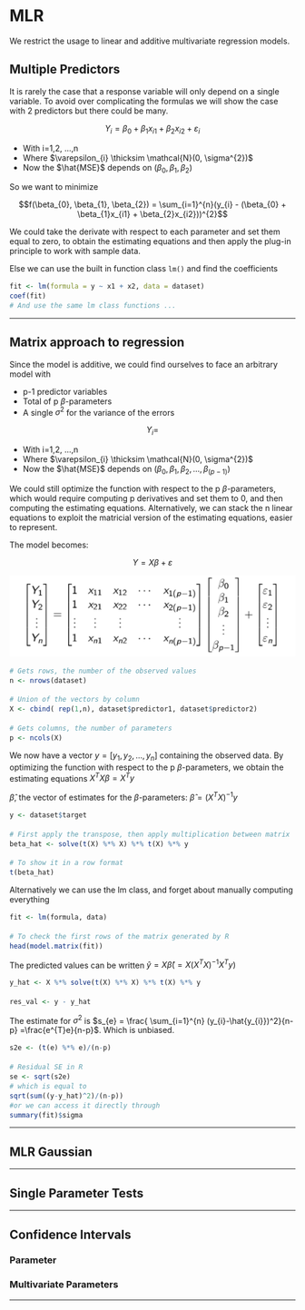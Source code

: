 # MLR 
We restrict the usage to linear and additive multivariate regression models.

## Multiple Predictors
It is rarely the case that a response variable will only depend on a single variable.
To avoid over complicating the formulas we will show the case with 2 predictors but there could
be many.

$$Y_{i} = \beta_{0} + \beta_{1}x_{i1} + \beta_{2}x_{i2} + \varepsilon_{i}$$
 
* With i=1,2, ...,n
* Where $\varepsilon_{i} \thicksim \mathcal{N}(0, \sigma^{2})$ 
* Now the $\hat{MSE}$ depends on $(\beta_{0}, \beta_{1}, \beta_{2})$

So we want to minimize 

$$f(\beta_{0}, \beta_{1}, \beta_{2}) = \sum_{i=1}^{n}(y_{i} - (\beta_{0} + \beta_{1}x_{i1} + \beta_{2}x_{i2}))^{2}$$

We could take the derivate with respect to each parameter and set them equal to zero, to obtain the estimating equations and then apply the plug-in principle to work with sample data.

Else we can use the built in function class `lm()` and find the coefficients
```r
fit <- lm(formula = y ~ x1 + x2, data = dataset)
coef(fit)
# And use the same lm class functions ...
```

---

## Matrix approach to regression
Since the model is additive, we could find ourselves to face an arbitrary model with
* p-1 predictor variables
* Total of p $\beta$-parameters
* A single $\sigma^{2}$ for the variance of the errors

$$Y_{i} = $$

* With i=1,2, ...,n
* Where $\varepsilon_{i} \thicksim \mathcal{N}(0, \sigma^{2})$
* Now the $\hat{MSE}$ depends on $(\beta_{0}, \beta_{1}, \beta_{2}, ..., \beta_{(p-1)})$

We could still optimize the function with respect to the p $\beta$-parameters, which would require computing p derivatives
and set them to 0, and then computing the estimating equations. Alternatively, we can stack the n linear equations to exploit the matricial version of the estimating equations, easier to represent. 

The model becomes:

$$Y = X\beta + \varepsilon$$

![Matrix Approach](https://github.com/PayThePizzo/Predictive-Analysis-Notes/blob/main/resources/matrix.png?raw=TRUE)

```r
# Gets rows, the number of the observed values
n <- nrows(dataset)

# Union of the vectors by column
X <- cbind( rep(1,n), dataset$predictor1, dataset$predictor2)

# Gets columns, the number of parameters
p <- ncols(X)
```

We now have a vector $y = [y_{1}, y_{2}, ..., y_{n}]$ containing the observed data. By optimizing the function with respect to the p $\beta$-parameters, we obtain the estimating equations $X^{T}X\beta = X^{T}y$

$\hat{\beta}$, the vector of estimates for the $\beta$-parameters: $\hat{\beta} = (X^{T}X)^{-1}y$

```r
y <- dataset$target

# First apply the transpose, then apply multiplication between matrix
beta_hat <- solve(t(X) %*% X) %*% t(X) %*% y

# To show it in a row format
t(beta_hat)
```

Alternatively we can use the lm class, and forget about manually computing everything

```r
fit <- lm(formula, data)

# To check the first rows of the matrix generated by R
head(model.matrix(fit))
```

The predicted values can be written $\hat{y} = X\hat{\beta}(=X(X^{T}X)^{-1}X^{T}y)$
```r
y_hat <- X %*% solve(t(X) %*% X) %*% t(X) %*% y

res_val <- y - y_hat
```
The estimate for $\sigma^{2}$ is $s_{e} = \frac{ \sum_{i=1}^{n} (y_{i}-\hat{y_{i}})^2}{n-p} =\frac{e^{T}e}{n-p}$. Which is unbiased.
```r
s2e <- (t(e) %*% e)/(n-p)

# Residual SE in R 
se <- sqrt(s2e)
# which is equal to
sqrt(sum((y-y_hat)^2)/(n-p))
#or we can access it directly through
summary(fit)$sigma
```

---

## MLR Gaussian 

---

## Single Parameter Tests

---

## Confidence Intervals



### Parameter

### Multivariate Parameters

---
